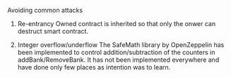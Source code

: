 Avoiding common attacks
1. Re-entrancy
Owned contract is inherited so that only the onwer can destruct smart contract.

2. Integer overflow/underflow
The SafeMath library by OpenZeppelin has been implemented to control addition/subtraction of the counters in addBank/RemoveBank. 
It has not been implemented everywhere and have done only few places as intention was to learn.